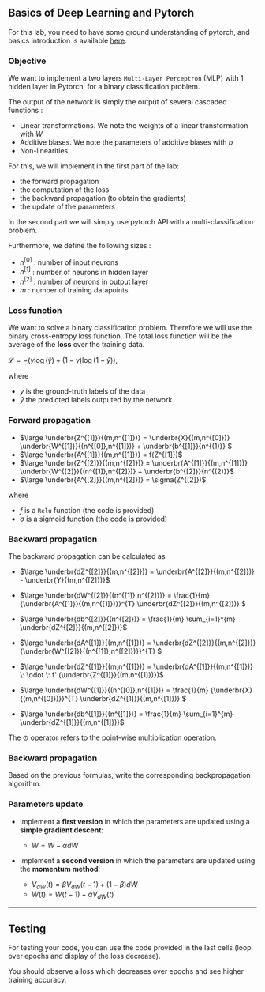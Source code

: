 ## Basics of Deep Learning and Pytorch

For this lab, you need to have some ground understanding of pytorch, and basics introduction is available [here](https://pytorch.org/tutorials/beginner/basics/intro.html).

$\newcommand{\underbr}[2]{\underbrace{#1}_{\scriptscriptstyle{#2}}}$

### Objective

We want to implement a two layers `Multi-Layer Perceptron` (MLP) with 1 hidden layer in Pytorch, for a binary classification problem.

The output of the network is simply the output of several cascaded functions :
- Linear transformations. We note the weights of a linear transformation with $W$
- Additive biases. We note the parameters of additive biases  with $b$
- Non-linearities.

For this, we will implement in the first part of the lab:
- the forward propagation
- the computation of the loss
- the backward propagation (to obtain the gradients)
- the update of the parameters

In the second part we will simply use pytorch API with a multi-classification problem.

Furthermore, we define the following sizes :

- $n^{[0]}$ : number of input neurons
- $n^{[1]}$ : number of neurons in hidden layer
- $n^{[2]}$ : number of neurons in output layer
- $m$ : number of training datapoints

### Loss function 

We want to solve a binary classification problem. Therefore we will use the binary cross-entropy loss function. The total loss function will be the average of the **loss** over the training data.

$\mathcal{L} = - \left( y \log(\hat{y}) + (1-y) \log(1-\hat{y}) \right),$

where 
- $y$ is the ground-truth labels of the data 
- $\hat{y}$ the predicted labels outputed by the network.

### Forward propagation

- $\large \underbr{Z^{[1]}}{(m,n^{[1]})} = \underbr{X}{(m,n^{[0]})} \underbr{W^{[1]}}{(n^{[0]},n^{[1]})}  + \underbr{b^{[1]}}{n^{(1)}} $
- $\large \underbr{A^{[1]}}{(m,n^{[1]})} = f(Z^{[1]})$
- $\large \underbr{Z^{[2]}}{(m,n^{[2]})} = \underbr{A^{[1]}}{(m,n^{[1]})} \underbr{W^{[2]}}{(n^{[1]},n^{[2]})}  + \underbr{b^{[2]}}{n^{(2)}}$
- $\large \underbr{A^{[2]}}{(m,n^{[2]})} = \sigma(Z^{[2]})$

where 
- $f$ is a ```Relu``` function (the code is provided)
- $\sigma$ is a sigmoid function (the code is provided)

### Backward propagation

The backward propagation can be calculated as

- $\large \underbr{dZ^{[2]}}{(m,n^{[2]})} = \underbr{A^{[2]}}{(m,n^{[2]})} - \underbr{Y}{(m,n^{[2]})}$
- $\large \underbr{dW^{[2]}}{(n^{[1]},n^{[2]})} = \frac{1}{m} {\underbr{A^{[1]}}{(m,n^{[1]})}}^{T} \underbr{dZ^{[2]}}{(m,n^{[2]})} $
- $\large \underbr{db^{[2]}}{(n^{[2]})} = \frac{1}{m} \sum_{i=1}^{m} \underbr{dZ^{[2]}}{(m,n^{[2]})}$

- $\large \underbr{dA^{[1]}}{(m,n^{[1]})} = \underbr{dZ^{[2]}}{(m,n^{[2]})} {\underbr{W^{[2]}}{(n^{[1]},n^{[2]})}}^{T} $
- $\large \underbr{dZ^{[1]}}{(m,n^{[1]})} = \underbr{dA^{[1]}}{(m,n^{[1]})} \: \odot \: f' (\underbr{Z^{[1]}}{(m,n^{[1]})})$
- $\large \underbr{dW^{[1]}}{(n^{[0]},n^{[1]})} = \frac{1}{m} {\underbr{X}{(m,n^{[0]})}}^{T} \underbr{dZ^{[1]}}{(m,n^{[1]})} $
- $\large \underbr{db^{[1]}}{(n^{[1]})} = \frac{1}{m} \sum_{i=1}^{m} \underbr{dZ^{[1]}}{(m,n^{[1]})}$

The $\odot$ operator refers to the point-wise multiplication operation.

### Backward propagation

Based on the previous formulas, write the corresponding backpropagation algorithm.

### Parameters update

- Implement a **first version** in which the parameters are updated using a **simple gradient descent**:
    - $W = W - \alpha dW$


- Implement a **second version** in which the parameters are updated using the **momentum method**:
    - $V_{dW}(t) = \beta V_{dW}(t-1) + (1-\beta) dW$
    - $W(t) = W(t-1) - \alpha V_{dW}(t)$

---
## Testing

For testing your code, you can use the code provided in the last cells (loop over epochs and display of the loss decrease).

You should observe a loss which decreases over epochs and see higher training accuracy.